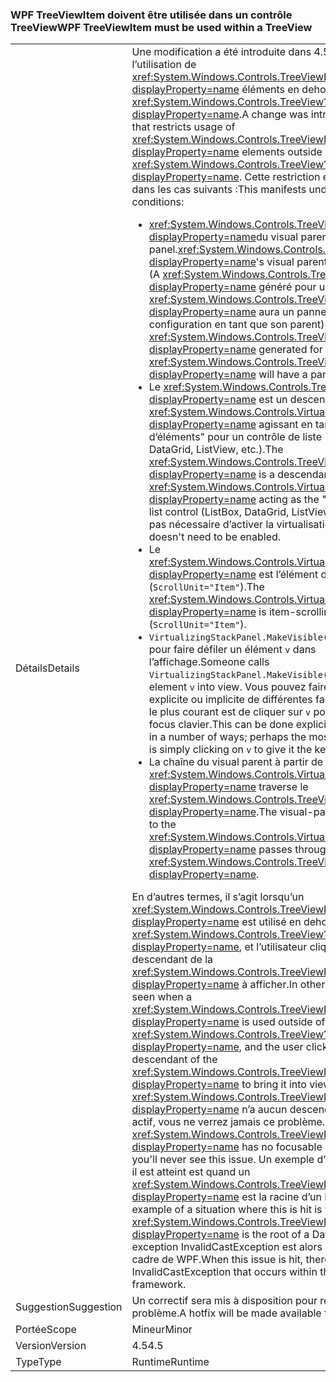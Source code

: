 ### <a name="wpf-treeviewitem-must-be-used-within-a-treeview"></a><span data-ttu-id="e43ce-101">WPF TreeViewItem doivent être utilisée dans un contrôle TreeView</span><span class="sxs-lookup"><span data-stu-id="e43ce-101">WPF TreeViewItem must be used within a TreeView</span></span>

|   |   |
|---|---|
|<span data-ttu-id="e43ce-102">Détails</span><span class="sxs-lookup"><span data-stu-id="e43ce-102">Details</span></span>|<span data-ttu-id="e43ce-103">Une modification a été introduite dans 4.5 qui restreint l’utilisation de <xref:System.Windows.Controls.TreeViewItem?displayProperty=name> éléments en dehors d’un <xref:System.Windows.Controls.TreeView?displayProperty=name>.</span><span class="sxs-lookup"><span data-stu-id="e43ce-103">A change was introduced in 4.5 that restricts usage of <xref:System.Windows.Controls.TreeViewItem?displayProperty=name> elements outside of a <xref:System.Windows.Controls.TreeView?displayProperty=name>.</span></span> <span data-ttu-id="e43ce-104">Cette restriction est applicable dans les cas suivants :</span><span class="sxs-lookup"><span data-stu-id="e43ce-104">This manifests under the following conditions:</span></span><ul><li><span data-ttu-id="e43ce-105"><xref:System.Windows.Controls.TreeViewItem?displayProperty=name>du visual parent n’est pas un panel.</span><span class="sxs-lookup"><span data-stu-id="e43ce-105"><xref:System.Windows.Controls.TreeViewItem?displayProperty=name>'s visual parent is not a panel.</span></span> <span data-ttu-id="e43ce-106">(A <xref:System.Windows.Controls.TreeViewItem?displayProperty=name> généré pour un <xref:System.Windows.Controls.TreeView?displayProperty=name> aura un panneau de configuration en tant que son parent)</span><span class="sxs-lookup"><span data-stu-id="e43ce-106">(A <xref:System.Windows.Controls.TreeViewItem?displayProperty=name> generated for a <xref:System.Windows.Controls.TreeView?displayProperty=name> will have a panel as its parent)</span></span></li><li><span data-ttu-id="e43ce-107">Le <xref:System.Windows.Controls.TreeViewItem?displayProperty=name> est un descendant d’un <xref:System.Windows.Controls.VirtualizingStackPanel?displayProperty=name> agissant en tant que le &quot;hôte d’éléments&quot; pour un contrôle de liste (ListBox, DataGrid, ListView, etc.).</span><span class="sxs-lookup"><span data-stu-id="e43ce-107">The <xref:System.Windows.Controls.TreeViewItem?displayProperty=name> is a descendant of a <xref:System.Windows.Controls.VirtualizingStackPanel?displayProperty=name> acting as the &quot;items host&quot; for a list control (ListBox, DataGrid, ListView, etc.).</span></span> <span data-ttu-id="e43ce-108">Il n’est pas nécessaire d’activer la virtualisation.</span><span class="sxs-lookup"><span data-stu-id="e43ce-108">Virtualization doesn't need to be enabled.</span></span></li><li><span data-ttu-id="e43ce-109">Le <xref:System.Windows.Controls.VirtualizingStackPanel?displayProperty=name> est l’élément de défilement (<code>ScrollUnit=&quot;Item&quot;</code>).</span><span class="sxs-lookup"><span data-stu-id="e43ce-109">The <xref:System.Windows.Controls.VirtualizingStackPanel?displayProperty=name> is item-scrolling (<code>ScrollUnit=&quot;Item&quot;</code>).</span></span></li><li><span data-ttu-id="e43ce-110"><code>VirtualizingStackPanel.MakeVisible(v)</code> est appelé pour faire défiler un élément <code>v</code> dans l’affichage.</span><span class="sxs-lookup"><span data-stu-id="e43ce-110">Someone calls <code>VirtualizingStackPanel.MakeVisible(v)</code> to scroll an element <code>v</code> into view.</span></span> <span data-ttu-id="e43ce-111">Vous pouvez faire ceci de manière explicite ou implicite de différentes façons. Le moyen le plus courant est de cliquer sur <code>v</code> pour lui donner le focus clavier.</span><span class="sxs-lookup"><span data-stu-id="e43ce-111">This can be done explicitly, or implicitly in a number of ways; perhaps the most common way is simply clicking on <code>v</code> to give it the keyboard focus.</span></span></li><li><span data-ttu-id="e43ce-112">La chaîne du visual parent à partir de <code>v</code> à la <xref:System.Windows.Controls.VirtualizingStackPanel?displayProperty=name> traverse le <xref:System.Windows.Controls.TreeViewItem?displayProperty=name>.</span><span class="sxs-lookup"><span data-stu-id="e43ce-112">The visual-parent chain from <code>v</code> to the <xref:System.Windows.Controls.VirtualizingStackPanel?displayProperty=name> passes through the <xref:System.Windows.Controls.TreeViewItem?displayProperty=name>.</span></span></li></ul><span data-ttu-id="e43ce-113">En d’autres termes, il s’agit lorsqu’un <xref:System.Windows.Controls.TreeViewItem?displayProperty=name> est utilisé en dehors d’un <xref:System.Windows.Controls.TreeView?displayProperty=name>, et l’utilisateur clique sur un descendant de la <xref:System.Windows.Controls.TreeViewItem?displayProperty=name> à afficher.</span><span class="sxs-lookup"><span data-stu-id="e43ce-113">In other words, this is seen when a <xref:System.Windows.Controls.TreeViewItem?displayProperty=name> is used outside of a <xref:System.Windows.Controls.TreeView?displayProperty=name>, and the user clicks on a descendant of the <xref:System.Windows.Controls.TreeViewItem?displayProperty=name> to bring it into view.</span></span> <span data-ttu-id="e43ce-114">Si le <xref:System.Windows.Controls.TreeViewItem?displayProperty=name> n’a aucun descendant peut être actif, vous ne verrez jamais ce problème.</span><span class="sxs-lookup"><span data-stu-id="e43ce-114">If the <xref:System.Windows.Controls.TreeViewItem?displayProperty=name> has no focusable descendants, you'll never see this issue.</span></span> <span data-ttu-id="e43ce-115">Un exemple d’une situation où il est atteint est quand un <xref:System.Windows.Controls.TreeViewItem?displayProperty=name> est la racine d’un DataTemplate.</span><span class="sxs-lookup"><span data-stu-id="e43ce-115">An example of a situation where this is hit is when a <xref:System.Windows.Controls.TreeViewItem?displayProperty=name> is the root of a DataTemplate.</span></span> <span data-ttu-id="e43ce-116">Une exception InvalidCastException est alors levée dans le cadre de WPF.</span><span class="sxs-lookup"><span data-stu-id="e43ce-116">When this issue is hit, there is an InvalidCastException that occurs within the WPF framework.</span></span>|
|<span data-ttu-id="e43ce-117">Suggestion</span><span class="sxs-lookup"><span data-stu-id="e43ce-117">Suggestion</span></span>|<span data-ttu-id="e43ce-118">Un correctif sera mis à disposition pour résoudre ce problème.</span><span class="sxs-lookup"><span data-stu-id="e43ce-118">A hotfix will be made available for this.</span></span>|
|<span data-ttu-id="e43ce-119">Portée</span><span class="sxs-lookup"><span data-stu-id="e43ce-119">Scope</span></span>|<span data-ttu-id="e43ce-120">Mineur</span><span class="sxs-lookup"><span data-stu-id="e43ce-120">Minor</span></span>|
|<span data-ttu-id="e43ce-121">Version</span><span class="sxs-lookup"><span data-stu-id="e43ce-121">Version</span></span>|<span data-ttu-id="e43ce-122">4.5</span><span class="sxs-lookup"><span data-stu-id="e43ce-122">4.5</span></span>|
|<span data-ttu-id="e43ce-123">Type</span><span class="sxs-lookup"><span data-stu-id="e43ce-123">Type</span></span>|<span data-ttu-id="e43ce-124">Runtime</span><span class="sxs-lookup"><span data-stu-id="e43ce-124">Runtime</span></span>|

